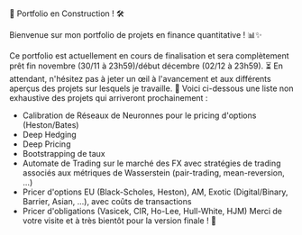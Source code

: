 🚧 Portfolio en Construction ! 🛠️

Bienvenue sur mon portfolio de projets en finance quantitative ! 📊✨

Ce portfolio est actuellement en cours de finalisation et sera complètement prêt fin novembre (30/11 à 23h59)/début décembre (02/12 à 23h59). ⏳ En attendant, n'hésitez pas à jeter un œil à l'avancement et aux différents aperçus des projets sur lesquels je travaille. 🚀 Voici ci-dessous une liste non exhaustive des projets qui arriveront prochainement : 
- Calibration de Réseaux de Neuronnes pour le pricing d'options (Heston/Bates)
- Deep Hedging
- Deep Pricing
- Bootstrapping de taux
- Automate de Trading sur le marché des FX avec stratégies de trading associés aux métriques de Wasserstein (pair-trading, mean-reversion, ...)
- Pricer d'options EU (Black-Scholes, Heston), AM, Exotic (Digital/Binary, Barrier, Asian, ...), avec coûts de transactions
- Pricer d'obligations (Vasicek, CIR, Ho-Lee, Hull-White, HJM)
Merci de votre visite et à très bientôt pour la version finale ! 🤝
